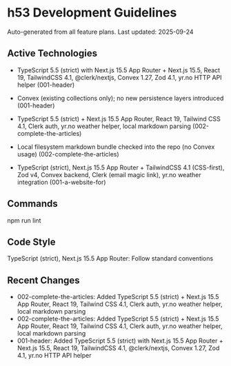 # h53 Development Guidelines

Auto-generated from all feature plans. Last updated: 2025-09-24

## Active Technologies
- TypeScript 5.5 (strict) with Next.js 15.5 App Router + Next.js 15.5, React 19, TailwindCSS 4.1, @clerk/nextjs, Convex 1.27, Zod 4.1, yr.no HTTP API helper (001-header)
- Convex (existing collections only); no new persistence layers introduced (001-header)
- TypeScript 5.5 (strict) + Next.js 15.5 App Router, React 19, Tailwind CSS 4.1, Clerk auth, yr.no weather helper, local markdown parsing (002-complete-the-articles)
- Local filesystem markdown bundle checked into the repo (no Convex usage) (002-complete-the-articles)

- TypeScript (strict), Next.js 15.5 App Router + TailwindCSS 4.1 (CSS-first), Zod v4, Convex backend, Clerk (email magic link), yr.no weather integration (001-a-website-for)

## Commands

npm run lint

## Code Style

TypeScript (strict), Next.js 15.5 App Router: Follow standard conventions

## Recent Changes
- 002-complete-the-articles: Added TypeScript 5.5 (strict) + Next.js 15.5 App Router, React 19, Tailwind CSS 4.1, Clerk auth, yr.no weather helper, local markdown parsing
- 002-complete-the-articles: Added TypeScript 5.5 (strict) + Next.js 15.5 App Router, React 19, Tailwind CSS 4.1, Clerk auth, yr.no weather helper, local markdown parsing
- 001-header: Added TypeScript 5.5 (strict) with Next.js 15.5 App Router + Next.js 15.5, React 19, TailwindCSS 4.1, @clerk/nextjs, Convex 1.27, Zod 4.1, yr.no HTTP API helper


<!-- MANUAL ADDITIONS START -->
<!-- MANUAL ADDITIONS END -->
